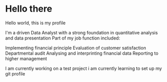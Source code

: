 # Hello there 

Hello world, this is my profile

I'm a driven Data Analyst with a strong foundation in quantitative analysis and data presentation
Part of my job function included:

Implementing financial principle
Evaluation of customer satisfaction
Departmental audit
Analysing and interprinting financial data
Reporting to higher management

I am currently working on a test project
i am currently learning to set up my git profile
